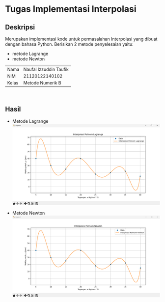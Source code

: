 # Tugas Implementasi Interpolasi
## Deskripsi
Merupakan implementasi kode untuk permasalahan Interpolasi yang dibuat dengan bahasa Python. Berisikan 2 metode penyelesaian yaitu:
- metode Lagrange
- metode Newton <br>

|   |   |
|---|---|
|Nama | Naufal Izzuddin Taufik |
|NIM | 21120122140102 |
|Kelas | Metode Numerik B| 
<br>

## Hasil
- Metode Lagrange <br>
![Polinom-Lagrange](hasil/image.png)

- Metode Newton
![Polinom-Newton](hasil/image-1.png)

